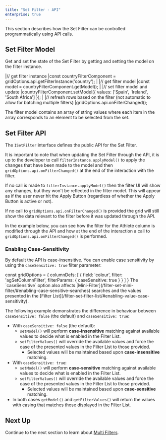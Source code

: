 ```yaml
---
title: "Set Filter - API"
enterprise: true
---
```


This section describes how the Set Filter can be controlled programmatically using API calls.

## Set Filter Model

Get and set the state of the Set Filter by getting and setting the model on the filter instance.

<snippet>
|// get filter instance
|const countryFilterComponent = gridOptions.api.getFilterInstance('country');
|
|// get filter model
|const model = countryFilterComponent.getModel();
|
|// set filter model and update
|countryFilterComponent.setModel({ values: ['Spain', 'Ireland', 'South Africa'] });
|
|// refresh rows based on the filter (not automatic to allow for batching multiple filters)
|gridOptions.api.onFilterChanged();
</snippet>

The filter model contains an array of string values where each item in the array corresponds to an element to be selected from the set.

## Set Filter API

The `ISetFilter` interface defines the public API for the Set Filter.

<interface-documentation interfaceName='ISetFilter' exclude='["getModelFromUi", "applyModel", "doesFilterPass", "onNewRowsLoaded", "onAnyFilterChanged", "getModelAsString"]' overrideSrc='filter-set-api/resources/iSetFilter.json'></interface-documentation>
 
It is important to note that when updating the Set Filter through the API, it is up to the developer to call `filterInstance.applyModel()` to apply the changes that have been made to the model and then `gridOptions.api.onFilterChanged()` at the end of the interaction with the filter.


If no call is made to `filterInstance.applyModel()` then the filter UI will show any changes, but they won't be reflected in the filter model. This will appear as if the user never hit the Apply Button (regardless of whether the Apply Button is active or not).


If no call to `gridOptions.api.onFilterChanged()` is provided the grid will still show the data relevant to the filter before it was updated through the API.

In the example below, you can see how the filter for the Athlete column is modified through the API and how at the end of the interaction a call to `gridOptions.api.onFilterChanged()` is performed.

<grid-example title='Set Filter API' name='set-filter-api' type='mixed' options='{ "enterprise": true, "exampleHeight": 570, "modules": ["clientside", "setfilter", "menu", "filterpanel"] }'></grid-example>

### Enabling Case-Sensitivity

By default the API is case-insensitive. You can enable case sensitivity by using the `caseSensitive: true` filter parameter:

<snippet>
const gridOptions = {
    columnDefs: [
        {
            field: 'colour',
            filter: 'agSetColumnFilter',
            filterParams: {
                caseSensitive: true
            }
        }
    ]
}
</snippet>

<note>
The `caseSensitive` option also affects [Mini-Filter](/filter-set-mini-filter/#enabling-case-sensitive-searches) searches and the values presented in the [Filter List](/filter-set-filter-list/#enabling-value-case-sensitivity).
</note>

The following example demonstrates the difference in behaviour between `caseSensitive: false` (the default) and `caseSensitive: true`:
- With `caseSensitive: false` (the default):
  - `setModel()` will perform **case-insensitive** matching against available values to decide what is enabled in the Filter List.
  - `setFilterValues()` will override the available values and force the case of the presented values in the Filter List to those provided.
    - Selected values will be maintained based upon **case-insensitive** matching.
- With `caseSensitive: true`:
  - `setModel()` will perform **case-sensitive** matching against available values to decide what is enabled in the Filter List.
  - `setFilterValues()` will override the available values and force the case of the presented values in the Filter List to those provided.
    - Selected values will be maintained based upon **case-sensitive** matching.
- In both cases `getModel()` and `getFilterValues()` will return the values with casing that matches those displayed in the Filter List.

<grid-example title='Set Filter API - Case Sensitivity' name='set-filter-api-case-sensitive' type='mixed' options='{ "enterprise": true, "exampleHeight": 570, "modules": ["clientside", "setfilter", "menu", "filterpanel"] }'></grid-example>

## Next Up

Continue to the next section to learn about [Multi Filters](/filter-multi/).
